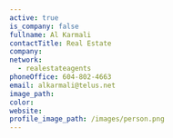 ```yaml
---
active: true
is_company: false
fullname: Al Karmali
contactTitle: Real Estate
company:
network:
  - realestateagents
phoneOffice: 604-802-4663
email: alkarmali@telus.net
image_path:
color:
website:
profile_image_path: /images/person.png
---
```


